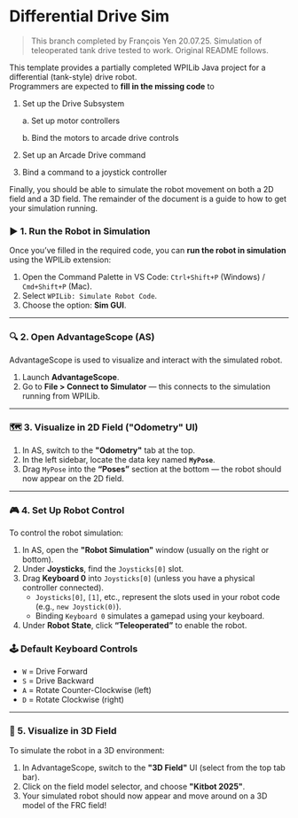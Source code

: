 # Differential Drive Sim

> This branch completed by François Yen 20.07.25. Simulation of teleoperated tank drive tested to work. Original README follows.

This template provides a partially completed WPILib Java project for a differential (tank-style) drive robot.  
Programmers are expected to **fill in the missing code** to

1. Set up the Drive Subsystem   

    a. Set up motor controllers

    b. Bind the motors to arcade drive controls

2. Set up an Arcade Drive command
3. Bind a command to a joystick controller

Finally, you should be able to simulate the robot movement on both a 2D field and a 3D field. The remainder of the document is a guide to how to get your simulation running.

### ▶️ 1. Run the Robot in Simulation

Once you’ve filled in the required code, you can **run the robot in simulation** using the WPILib extension:

1. Open the Command Palette in VS Code: `Ctrl+Shift+P` (Windows) / `Cmd+Shift+P` (Mac).
2. Select `WPILib: Simulate Robot Code`.
3. Choose the option: **Sim GUI**.

---

### 🔍 2. Open AdvantageScope (AS)

AdvantageScope is used to visualize and interact with the simulated robot.

1. Launch **AdvantageScope**.
2. Go to **File > Connect to Simulator** — this connects to the simulation running from WPILib.

---

### 🗺️ 3. Visualize in 2D Field ("Odometry" UI)

1. In AS, switch to the **"Odometry"** tab at the top.
2. In the left sidebar, locate the data key named **`MyPose`**.
3. Drag `MyPose` into the **“Poses”** section at the bottom — the robot should now appear on the 2D field.

---

### 🎮 4. Set Up Robot Control

To control the robot simulation:

1. In AS, open the **"Robot Simulation"** window (usually on the right or bottom).
2. Under **Joysticks**, find the `Joysticks[0]` slot.
3. Drag **Keyboard 0** into `Joysticks[0]` (unless you have a physical controller connected).
   - `Joysticks[0]`, `[1]`, etc., represent the slots used in your robot code (e.g., `new Joystick(0)`).
   - Binding `Keyboard 0` simulates a gamepad using your keyboard.
4. Under **Robot State**, click **“Teleoperated”** to enable the robot.

### 🕹️ Default Keyboard Controls

- `W` = Drive Forward  
- `S` = Drive Backward  
- `A` = Rotate Counter-Clockwise (left)  
- `D` = Rotate Clockwise (right)

---

### 🧱 5. Visualize in 3D Field

To simulate the robot in a 3D environment:

1. In AdvantageScope, switch to the **"3D Field"** UI (select from the top tab bar).
2. Click on the field model selector, and choose **"Kitbot 2025"**.
3. Your simulated robot should now appear and move around on a 3D model of the FRC field!
